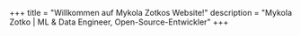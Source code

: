 +++
title = "Willkommen auf Mykola Zotkos Website!"
description = "Mykola Zotko | ML & Data Engineer, Open-Source-Entwickler"
+++
